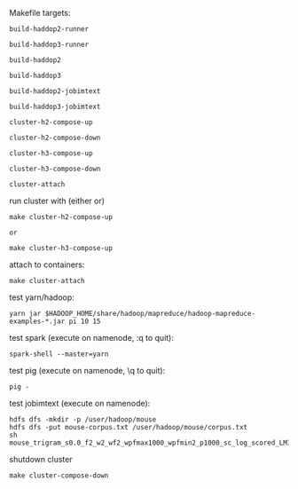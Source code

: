 Makefile targets:

```
build-haddop2-runner

build-haddop3-runner

build-haddop2

build-haddop3

build-haddop2-jobimtext

build-haddop3-jobimtext

cluster-h2-compose-up

cluster-h2-compose-down

cluster-h3-compose-up

cluster-h3-compose-down

cluster-attach
```

run cluster with (either or)
```
make cluster-h2-compose-up

or

make cluster-h3-compose-up
```

attach to containers:
```
make cluster-attach
```

test yarn/hadoop:
```
yarn jar $HADOOP_HOME/share/hadoop/mapreduce/hadoop-mapreduce-examples-*.jar pi 10 15
```

test spark (execute on namenode, :q to quit):
```
spark-shell --master=yarn
```

test pig (execute on namenode, \q to quit):
```
pig -
```

test jobimtext (execute on namenode):
```
hdfs dfs -mkdir -p /user/hadoop/mouse
hdfs dfs -put mouse-corpus.txt /user/hadoop/mouse/corpus.txt
sh mouse_trigram_s0.0_f2_w2_wf2_wpfmax1000_wpfmin2_p1000_sc_log_scored_LMI_simsort_ms_2_l200.sh
```

shutdown cluster
```
make cluster-compose-down
```